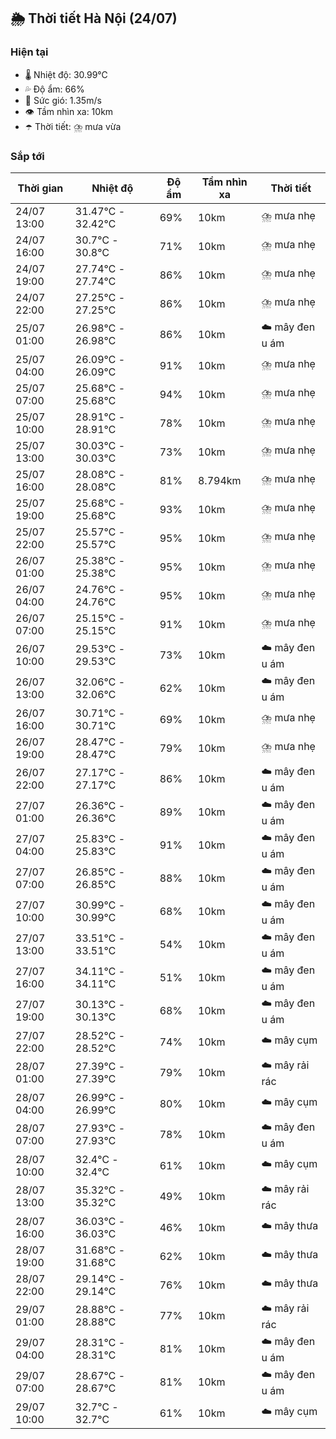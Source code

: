 ## 🌦️ Thời tiết Hà Nội (24/07)

### Hiện tại

- 🌡️ Nhiệt độ: 30.99℃
- 💦 Độ ẩm: 66%
- 💨 Sức gió: 1.35m/s
- 👁️ Tầm nhìn xa: 10km
- ☂️ Thời tiết: ⛈️ mưa vừa

### Sắp tới

| Thời gian | Nhiệt độ | Độ ẩm | Tầm nhìn xa | Thời tiết |
| --- | --- | --- | --- | --- |
| 24/07 13:00 | 31.47℃ - 32.42℃ | 69% | 10km | ⛈️ mưa nhẹ |
| 24/07 16:00 | 30.7℃ - 30.8℃ | 71% | 10km | ⛈️ mưa nhẹ |
| 24/07 19:00 | 27.74℃ - 27.74℃ | 86% | 10km | ⛈️ mưa nhẹ |
| 24/07 22:00 | 27.25℃ - 27.25℃ | 86% | 10km | ⛈️ mưa nhẹ |
| 25/07 01:00 | 26.98℃ - 26.98℃ | 86% | 10km | ☁️ mây đen u ám |
| 25/07 04:00 | 26.09℃ - 26.09℃ | 91% | 10km | ⛈️ mưa nhẹ |
| 25/07 07:00 | 25.68℃ - 25.68℃ | 94% | 10km | ⛈️ mưa nhẹ |
| 25/07 10:00 | 28.91℃ - 28.91℃ | 78% | 10km | ⛈️ mưa nhẹ |
| 25/07 13:00 | 30.03℃ - 30.03℃ | 73% | 10km | ⛈️ mưa nhẹ |
| 25/07 16:00 | 28.08℃ - 28.08℃ | 81% | 8.794km | ⛈️ mưa nhẹ |
| 25/07 19:00 | 25.68℃ - 25.68℃ | 93% | 10km | ⛈️ mưa nhẹ |
| 25/07 22:00 | 25.57℃ - 25.57℃ | 95% | 10km | ⛈️ mưa nhẹ |
| 26/07 01:00 | 25.38℃ - 25.38℃ | 95% | 10km | ⛈️ mưa nhẹ |
| 26/07 04:00 | 24.76℃ - 24.76℃ | 95% | 10km | ⛈️ mưa nhẹ |
| 26/07 07:00 | 25.15℃ - 25.15℃ | 91% | 10km | ⛈️ mưa nhẹ |
| 26/07 10:00 | 29.53℃ - 29.53℃ | 73% | 10km | ☁️ mây đen u ám |
| 26/07 13:00 | 32.06℃ - 32.06℃ | 62% | 10km | ☁️ mây đen u ám |
| 26/07 16:00 | 30.71℃ - 30.71℃ | 69% | 10km | ⛈️ mưa nhẹ |
| 26/07 19:00 | 28.47℃ - 28.47℃ | 79% | 10km | ⛈️ mưa nhẹ |
| 26/07 22:00 | 27.17℃ - 27.17℃ | 86% | 10km | ☁️ mây đen u ám |
| 27/07 01:00 | 26.36℃ - 26.36℃ | 89% | 10km | ☁️ mây đen u ám |
| 27/07 04:00 | 25.83℃ - 25.83℃ | 91% | 10km | ☁️ mây đen u ám |
| 27/07 07:00 | 26.85℃ - 26.85℃ | 88% | 10km | ☁️ mây đen u ám |
| 27/07 10:00 | 30.99℃ - 30.99℃ | 68% | 10km | ☁️ mây đen u ám |
| 27/07 13:00 | 33.51℃ - 33.51℃ | 54% | 10km | ☁️ mây đen u ám |
| 27/07 16:00 | 34.11℃ - 34.11℃ | 51% | 10km | ☁️ mây đen u ám |
| 27/07 19:00 | 30.13℃ - 30.13℃ | 68% | 10km | ☁️ mây đen u ám |
| 27/07 22:00 | 28.52℃ - 28.52℃ | 74% | 10km | ☁️ mây cụm |
| 28/07 01:00 | 27.39℃ - 27.39℃ | 79% | 10km | ☁️ mây rải rác |
| 28/07 04:00 | 26.99℃ - 26.99℃ | 80% | 10km | ☁️ mây cụm |
| 28/07 07:00 | 27.93℃ - 27.93℃ | 78% | 10km | ☁️ mây đen u ám |
| 28/07 10:00 | 32.4℃ - 32.4℃ | 61% | 10km | ☁️ mây cụm |
| 28/07 13:00 | 35.32℃ - 35.32℃ | 49% | 10km | ☁️ mây rải rác |
| 28/07 16:00 | 36.03℃ - 36.03℃ | 46% | 10km | ☁️ mây thưa |
| 28/07 19:00 | 31.68℃ - 31.68℃ | 62% | 10km | ☁️ mây thưa |
| 28/07 22:00 | 29.14℃ - 29.14℃ | 76% | 10km | ☁️ mây thưa |
| 29/07 01:00 | 28.88℃ - 28.88℃ | 77% | 10km | ☁️ mây rải rác |
| 29/07 04:00 | 28.31℃ - 28.31℃ | 81% | 10km | ☁️ mây đen u ám |
| 29/07 07:00 | 28.67℃ - 28.67℃ | 81% | 10km | ☁️ mây đen u ám |
| 29/07 10:00 | 32.7℃ - 32.7℃ | 61% | 10km | ☁️ mây cụm |
